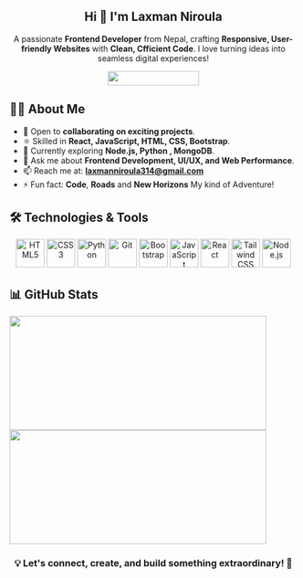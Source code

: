   <!-- 🙏 Hello Namaste, Welcome to my GitHub profile -->
<h2 align="center"> Hi 👋  I'm Laxman Niroula </h2>  
<p align="center">A passionate <b>Frontend Developer</b> from Nepal, crafting <b>Responsive, User-friendly Websites</b> 
  with <b>Clean, Cfficient Code</b>. I love turning ideas into seamless digital experiences!
<p align="center">
  <img src="https://komarev.com/ghpvc/?username=laxmanniroula314&label=Profile%20Views&color=blue" width="160" height="25"/>
</p>

## 👨‍💻 About Me  
- 🔭 Open to **collaborating on exciting projects**.  
- ⚛️ Skilled in **React, JavaScript, HTML, CSS, Bootstrap**.  
- 🌱 Currently exploring **Node.js, Python , MongoDB**.  
- 💬 Ask me about **Frontend Development, UI/UX, and Web Performance**.  
- 📫 Reach me at: **laxmanniroula314@gmail.com**  
- ⚡ Fun fact: **Code**, **Roads** and **New Horizons** My kind of Adventure!  
<!--
## 🌐 Connect with Me  

<p align="center">
  <a href="https://twitter.com/"><img src="https://img.shields.io/badge/-Twitter-1DA1F2?style=for-the-badge&logo=twitter&logoColor=white"/></a>
  <a href="https://www.linkedin.com/in/laxman-niroula/"><img src="https://img.shields.io/badge/-LinkedIn-0A66C2?style=for-the-badge&logo=linkedin&logoColor=white"/></a>
  <a href="https://instagram.com/"><img src="https://img.shields.io/badge/-Instagram-E4405F?style=for-the-badge&logo=instagram&logoColor=white"/></a>
</p>
-->
## 🛠️ Technologies & Tools  
<p align="center">
  <!-- Frontend -->
  <img src="https://cdn.jsdelivr.net/gh/devicons/devicon/icons/html5/html5-original.svg" alt="HTML5" width="50" height="50"/>  
  <img src="https://cdn.jsdelivr.net/gh/devicons/devicon/icons/css3/css3-original.svg" alt="CSS3" width="50" height="50"/>  
   <!-- Other Tools -->
  <img src="https://cdn.jsdelivr.net/gh/devicons/devicon/icons/python/python-original.svg" alt="Python" width="50" height="50"/>  
  <img src="https://cdn.jsdelivr.net/gh/devicons/devicon/icons/git/git-original.svg" alt="Git" width="50" height="50"/>  
  <img src="https://cdn.jsdelivr.net/gh/devicons/devicon/icons/bootstrap/bootstrap-original.svg" alt="Bootstrap" width="50" height="50"/>  
  <img src="https://cdn.jsdelivr.net/gh/devicons/devicon/icons/javascript/javascript-original.svg" alt="JavaScript" width="50" height="50"/>  
  <img src="https://cdn.jsdelivr.net/gh/devicons/devicon/icons/react/react-original.svg" alt="React" width="50" height="50"/>  
  <img src="https://cdn.jsdelivr.net/gh/devicons/devicon/icons/tailwindcss/tailwindcss-original.svg" alt="Tailwind CSS" width="50" height="50"/>  
  <!-- Backend -->
  <img src="https://cdn.jsdelivr.net/gh/devicons/devicon/icons/nodejs/nodejs-original.svg" alt="Node.js" width="50" height="50"/>  
  <!-- <img src="https://cdn.jsdelivr.net/gh/devicons/devicon/icons/express/express-original.svg" alt="Express.js" width="50" height="50"/> 
  <img src="https://cdn.jsdelivr.net/gh/devicons/devicon/icons/mongodb/mongodb-original.svg" alt="MongoDB" width="50" height="50"/>  -->
</p>

## 📊 GitHub Stats  
<p align="left">
  <img src="https://github-readme-stats.vercel.app/api?username=laxmanniroula314&show_icons=true&theme=light&title_color=0e75b6&text_color=0e75b6&cache_seconds=86400" width="450" height="200"/>
  <img src="https://github-readme-stats.vercel.app/api/top-langs/?username=laxmanniroula314&layout=compact&theme=light&title_color=0e75b6&text_color=0e75b6&cache_seconds=86400" width="450" height="200"/>
</p>
<h3 align="center">💡 Let's connect, create, and build something extraordinary! 🚀</h3>
